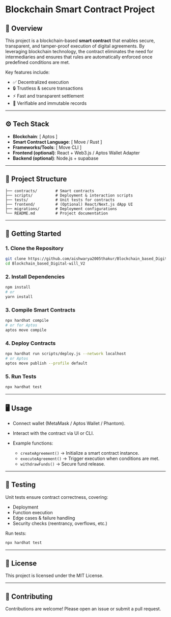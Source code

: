# Blockchain Smart Contract Project

## 📌 Overview

This project is a blockchain-based **smart contract** that enables secure, transparent, and tamper-proof execution of digital agreements. By leveraging blockchain technology, the contract eliminates the need for intermediaries and ensures that rules are automatically enforced once predefined conditions are met.

Key features include:

* ✅ Decentralized execution
* 🔒 Trustless & secure transactions
* ⚡ Fast and transparent settlement
* 📜 Verifiable and immutable records

---

## ⚙️ Tech Stack

* **Blockchain**: \[ Aptos ]
* **Smart Contract Language**: \[ Move / Rust ]
* **Frameworks/Tools**: \[ Move CLI ]
* **Frontend (optional)**: React + Web3.js / Aptos Wallet Adapter
* **Backend (optional)**: Node.js + supabase

---

## 📂 Project Structure

```
├── contracts/        # Smart contracts  
├── scripts/          # Deployment & interaction scripts  
├── tests/            # Unit tests for contracts  
├── frontend/         # (Optional) React/Next.js dApp UI  
├── migrations/       # Deployment configurations  
└── README.md         # Project documentation
```

---

## 🚀 Getting Started

### 1. Clone the Repository

```bash
git clone https://github.com/aishwarya2005thakur/Blockchain_based_Digital-will_V2.git
cd Blockchain_based_Digital-will_V2
```

### 2. Install Dependencies

```bash
npm install
# or
yarn install
```

### 3. Compile Smart Contracts

```bash
npx hardhat compile
# or for Aptos
aptos move compile
```

### 4. Deploy Contracts

```bash
npx hardhat run scripts/deploy.js --network localhost
# or Aptos
aptos move publish --profile default
```

### 5. Run Tests

```bash
npx hardhat test
```

---

## 🖥️ Usage

* Connect wallet (MetaMask / Aptos Wallet / Phantom).
* Interact with the contract via UI or CLI.
* Example functions:

  * `createAgreement()` → Initialize a smart contract instance.
  * `executeAgreement()` → Trigger execution when conditions are met.
  * `withdrawFunds()` → Secure fund release.

---

## 🧪 Testing

Unit tests ensure contract correctness, covering:

* Deployment
* Function execution
* Edge cases & failure handling
* Security checks (reentrancy, overflows, etc.)

Run tests:

```bash
npx hardhat test
```

---

## 📜 License

This project is licensed under the MIT License.

---

## 🤝 Contributing

Contributions are welcome! Please open an issue or submit a pull request.
